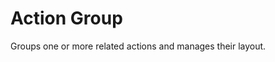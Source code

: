 <!-- @license CC0-1.0 -->

# Action Group

Groups one or more related actions and manages their layout.
